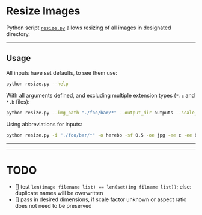 # Resize Images #

Python script [`resize.py`](./resize.py) allows resizing of all images in designated directory.

----
## Usage ##

All inputs have set defaults, to see them use:
```sh
python resize.py --help
```

With all arguments defined, and excluding multiple extension types (`*.c` and `*.b` files):
```sh
python resize.py --img_path "./foo/bar/*" --output_dir outputs --scale_factor 0.25 --output_extension jpg --excluded_extensions c --excluded_extensions b
```

Using abbreviations for inputs:
```sh
python resize.py -i "./foo/bar/*" -o herebb -sf 0.5 -oe jpg -ee c -ee b
```

----
----
# TODO #
- [] test `len(image filename list) == len(set(img filname list))`; else: duplicate names will be overwritten
- [] pass in desired dimensions, if scale factor unknown or aspect ratio does not need to be preserved
